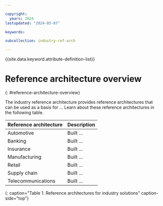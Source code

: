 ```yaml
---

copyright:
  years: 2024
lastupdated: "2024-05-07"

keywords:

subcollection: industry-ref-arch

---
```


{{site.data.keyword.attribute-definition-list}}

# Reference architecture overview
{: #reference-architecture-overview}

The industry reference architecture provides reference architectures that can be used as a basis for ... Learn about these reference architectures in the following table.

| Reference architecture   | Description    |
|--------------- | --------------- |
| Automotive  | Built ...   |
| Banking  | Built ...   |
| Insurance  | Built ...   |
| Manufacturing  | Built ...   |
| Retail  | Built ...   |
| Supply chain  | Built ...   |
| Telecommunications  | Built ...   |
{: caption="Table 1. Reference architectures for industry solutions" caption-side="top"}
